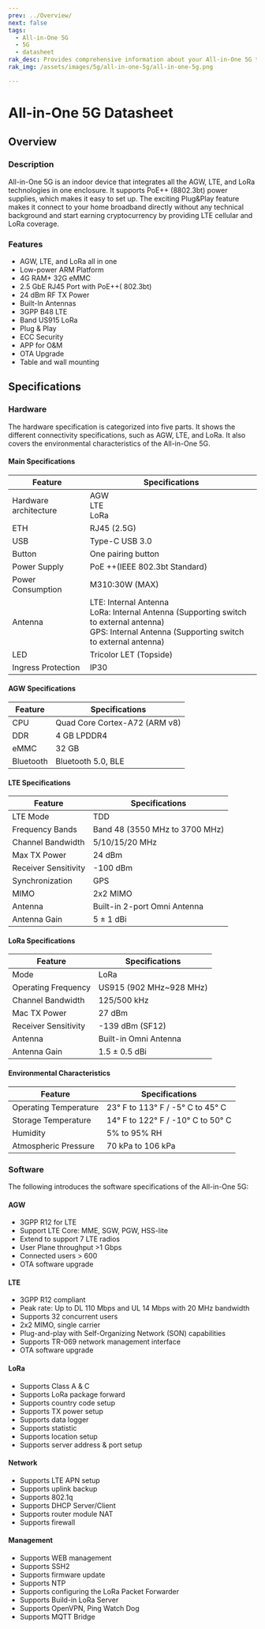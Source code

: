 ```yaml
---
prev: ../Overview/
next: false
tags:
  - All-in-One 5G
  - 5G
  - datasheet
rak_desc: Provides comprehensive information about your All-in-One 5G to help you use it. This information includes technical specifications, characteristics, and requirements.
rak_img: /assets/images/5g/all-in-one-5g/all-in-one-5g.png

---
```


# All-in-One 5G Datasheet

## Overview


<rk-img
  src="/assets/images/5g/all-in-one-5g/datasheet/all-in-one-5g.png"
  width="40%"
  caption="All-in-One 5G front view"
/>

### Description

All-in-One 5G is an indoor device that integrates all the AGW, LTE, and LoRa technologies in one enclosure. It supports PoE++ (8802.3bt) power supplies, which makes it easy to set up. The exciting Plug&Play feature makes it connect to your home broadband directly without any technical background and start earning cryptocurrency by providing LTE cellular and LoRa coverage.

### Features

- AGW, LTE, and LoRa all in one
- Low-power ARM Platform
- 4G RAM+ 32G eMMC
- 2.5&nbsp;GbE RJ45 Port with PoE++( 802.3bt)
- 24&nbsp;dBm RF TX Power
- Built-In Antennas
- 3GPP B48 LTE
- Band US915 LoRa
- Plug & Play
- ECC Security
- APP for O&M
- OTA Upgrade
- Table and wall mounting

## Specifications


### Hardware

The hardware specification is categorized into five parts. It shows the different connectivity specifications, such as AGW, LTE, and LoRa. It also covers the environmental characteristics of the All-in-One 5G.

#### Main Specifications

| Feature               | Specifications                                                                                                                                               |
| --------------------- | ------------------------------------------------------------------------------------------------------------------------------------------------------------ |
| Hardware architecture | AGW <br>  LTE <br>  LoRa                                                                                                                                     |
| ETH                   | RJ45 (2.5G)                                                                                                                                                  |
| USB                   | Type-C USB 3.0                                                                                                                                               |
| Button                | One pairing button                                                                                                                                           |
| Power Supply          | PoE ++(IEEE 802.3bt Standard)                                                                                                                                |
| Power Consumption     | M310:30W (MAX)                                                                                                                                               |
| Antenna               | LTE: Internal Antenna <br> LoRa: Internal Antenna (Supporting switch to external antenna) <br> GPS: Internal Antenna (Supporting switch to external antenna) |
| LED                   | Tricolor LET (Topside)                                                                                                                                      |
| Ingress Protection    | IP30                                                                                                                                                         |


#### AGW Specifications

| Feature   | Specifications                |
| --------- | ----------------------------- |
| CPU       | Quad Core Cortex-A72 (ARM v8) |
| DDR       | 4&nbsp;GB LPDDR4              |
| eMMC      | 32&nbsp;GB                    |
| Bluetooth | Bluetooth 5.0, BLE            |


#### LTE Specifications

| Feature              | Specifications                           |
| -------------------- | ---------------------------------------- |
| LTE Mode             | TDD                                      |
| Frequency Bands      | Band 48 (3550&nbsp;MHz to 3700&nbsp;MHz) |
| Channel Bandwidth    | 5/10/15/20&nbsp;MHz                      |
| Max TX Power         | 24&nbsp;dBm                              |
| Receiver Sensitivity | -100&nbsp;dBm                            |
| Synchronization      | GPS                                      |
| MIMO                 | 2x2 MIMO                                 |
| Antenna              | Built-in 2-port Omni Antenna             |
| Antenna Gain         | 5 ± 1&nbsp;dBi                           |

#### LoRa Specifications

| Feature              | Specifications                    |
| -------------------- | --------------------------------- |
| Mode                 | LoRa                              |
| Operating Frequency  | US915 (902&nbsp;MHz~928&nbsp;MHz) |
| Channel Bandwidth    | 125/500&nbsp;kHz                  |
| Mac TX Power         | 27&nbsp;dBm                       |
| Receiver Sensitivity | -139&nbsp;dBm (SF12)              |
| Antenna              | Built-in Omni Antenna             |
| Antenna Gain         | 1.5 ± 0.5&nbsp;dBi                |

#### Environmental Characteristics

| Feature               | Specifications                                        |
| --------------------- | ----------------------------------------------------- |
| Operating Temperature | 23°&nbsp;F to 113°&nbsp;F / -5°&nbsp;C to 45°&nbsp;C  |
| Storage Temperature   | 14°&nbsp;F to 122°&nbsp;F / -10°&nbsp;C to 50°&nbsp;C |
| Humidity              | 5% to 95% RH                                          |
| Atmospheric Pressure  | 70&nbsp;kPa to 106&nbsp;kPa                           |


### Software

The following introduces the software specifications of the All-in-One 5G:

#### AGW

- 3GPP R12 for LTE
- Support LTE Core: MME, SGW, PGW, HSS-lite
- Extend to support 7 LTE radios
- User Plane throughput >1 Gbps
- Connected  users > 600
- OTA software upgrade


#### LTE

- 3GPP R12 compliant
- Peak rate: Up to DL 110 Mbps and UL 14 Mbps with 20 MHz bandwidth
- Supports 32 concurrent  users
- 2x2 MIMO, single carrier
- Plug-and-play with Self-Organizing Network (SON) capabilities
- Supports TR-069 network management interface
- OTA software upgrade


#### LoRa

- Supports Class A & C
- Supports LoRa package forward
- Supports country code setup
- Supports TX power setup
- Supports data logger
- Supports statistic
- Supports location setup
- Supports server address & port setup

#### Network

- Supports LTE APN setup
- Supports uplink backup
- Supports 802.1q
- Supports DHCP Server/Client
- Supports router module NAT
- Supports firewall


#### Management

- Supports WEB management
- Supports SSH2
- Supports firmware update
- Supports NTP
- Supports configuring the LoRa Packet Forwarder
- Supports Build-in LoRa Server
- Supports OpenVPN, Ping Watch Dog
- Supports MQTT Bridge



